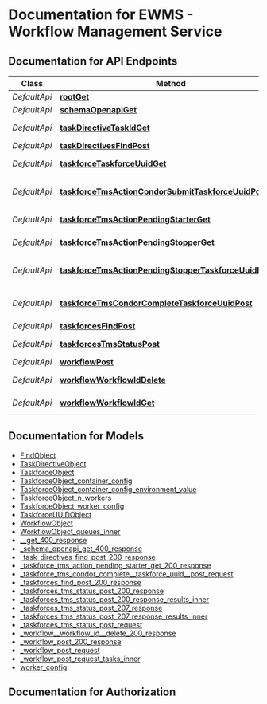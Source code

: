 # Documentation for EWMS - Workflow Management Service

<a name="documentation-for-api-endpoints"></a>
## Documentation for API Endpoints


| Class | Method | HTTP request | Description |
|------------ | ------------- | ------------- | -------------|
| *DefaultApi* | [**rootGet**](Apis/DefaultApi.md#rootget) | **GET** / |  |
*DefaultApi* | [**schemaOpenapiGet**](Apis/DefaultApi.md#schemaopenapiget) | **GET** /schema/openapi |  |
*DefaultApi* | [**taskDirectiveTaskIdGet**](Apis/DefaultApi.md#taskdirectivetaskidget) | **GET** /task/directive/{task_id} |  |
*DefaultApi* | [**taskDirectivesFindPost**](Apis/DefaultApi.md#taskdirectivesfindpost) | **POST** /task/directives/find |  |
*DefaultApi* | [**taskforceTaskforceUuidGet**](Apis/DefaultApi.md#taskforcetaskforceuuidget) | **GET** /taskforce/{taskforce_uuid} |  |
*DefaultApi* | [**taskforceTmsActionCondorSubmitTaskforceUuidPost**](Apis/DefaultApi.md#taskforcetmsactioncondorsubmittaskforceuuidpost) | **POST** /taskforce/tms-action/condor-submit/{taskforce_uuid} |  |
*DefaultApi* | [**taskforceTmsActionPendingStarterGet**](Apis/DefaultApi.md#taskforcetmsactionpendingstarterget) | **GET** /taskforce/tms-action/pending-starter |  |
*DefaultApi* | [**taskforceTmsActionPendingStopperGet**](Apis/DefaultApi.md#taskforcetmsactionpendingstopperget) | **GET** /taskforce/tms-action/pending-stopper |  |
*DefaultApi* | [**taskforceTmsActionPendingStopperTaskforceUuidDelete**](Apis/DefaultApi.md#taskforcetmsactionpendingstoppertaskforceuuiddelete) | **DELETE** /taskforce/tms-action/pending-stopper/{taskforce_uuid} |  |
*DefaultApi* | [**taskforceTmsCondorCompleteTaskforceUuidPost**](Apis/DefaultApi.md#taskforcetmscondorcompletetaskforceuuidpost) | **POST** /taskforce/tms/condor-complete/{taskforce_uuid} |  |
*DefaultApi* | [**taskforcesFindPost**](Apis/DefaultApi.md#taskforcesfindpost) | **POST** /taskforces/find |  |
*DefaultApi* | [**taskforcesTmsStatusPost**](Apis/DefaultApi.md#taskforcestmsstatuspost) | **POST** /taskforces/tms/status |  |
*DefaultApi* | [**workflowPost**](Apis/DefaultApi.md#workflowpost) | **POST** /workflow |  |
*DefaultApi* | [**workflowWorkflowIdDelete**](Apis/DefaultApi.md#workflowworkflowiddelete) | **DELETE** /workflow/{workflow_id} |  |
*DefaultApi* | [**workflowWorkflowIdGet**](Apis/DefaultApi.md#workflowworkflowidget) | **GET** /workflow/{workflow_id} |  |


<a name="documentation-for-models"></a>
## Documentation for Models

 - [FindObject](./Models/FindObject.md)
 - [TaskDirectiveObject](./Models/TaskDirectiveObject.md)
 - [TaskforceObject](./Models/TaskforceObject.md)
 - [TaskforceObject_container_config](./Models/TaskforceObject_container_config.md)
 - [TaskforceObject_container_config_environment_value](./Models/TaskforceObject_container_config_environment_value.md)
 - [TaskforceObject_n_workers](./Models/TaskforceObject_n_workers.md)
 - [TaskforceObject_worker_config](./Models/TaskforceObject_worker_config.md)
 - [TaskforceUUIDObject](./Models/TaskforceUUIDObject.md)
 - [WorkflowObject](./Models/WorkflowObject.md)
 - [WorkflowObject_queues_inner](./Models/WorkflowObject_queues_inner.md)
 - [__get_400_response](./Models/__get_400_response.md)
 - [_schema_openapi_get_400_response](./Models/_schema_openapi_get_400_response.md)
 - [_task_directives_find_post_200_response](./Models/_task_directives_find_post_200_response.md)
 - [_taskforce_tms_action_pending_starter_get_200_response](./Models/_taskforce_tms_action_pending_starter_get_200_response.md)
 - [_taskforce_tms_condor_complete__taskforce_uuid__post_request](./Models/_taskforce_tms_condor_complete__taskforce_uuid__post_request.md)
 - [_taskforces_find_post_200_response](./Models/_taskforces_find_post_200_response.md)
 - [_taskforces_tms_status_post_200_response](./Models/_taskforces_tms_status_post_200_response.md)
 - [_taskforces_tms_status_post_200_response_results_inner](./Models/_taskforces_tms_status_post_200_response_results_inner.md)
 - [_taskforces_tms_status_post_207_response](./Models/_taskforces_tms_status_post_207_response.md)
 - [_taskforces_tms_status_post_207_response_results_inner](./Models/_taskforces_tms_status_post_207_response_results_inner.md)
 - [_taskforces_tms_status_post_request](./Models/_taskforces_tms_status_post_request.md)
 - [_workflow__workflow_id__delete_200_response](./Models/_workflow__workflow_id__delete_200_response.md)
 - [_workflow_post_200_response](./Models/_workflow_post_200_response.md)
 - [_workflow_post_request](./Models/_workflow_post_request.md)
 - [_workflow_post_request_tasks_inner](./Models/_workflow_post_request_tasks_inner.md)
 - [worker_config](./Models/worker_config.md)


<a name="documentation-for-authorization"></a>
## Documentation for Authorization

